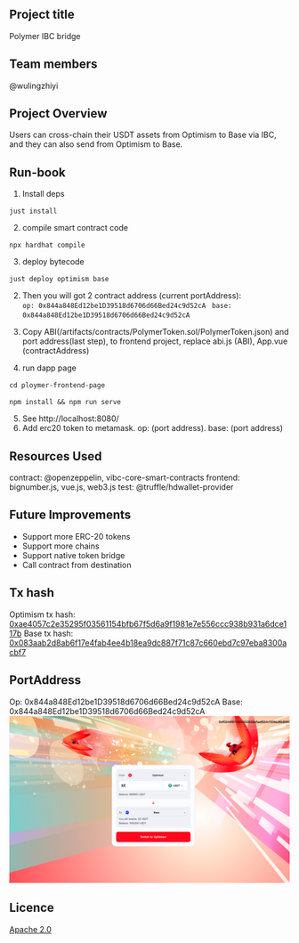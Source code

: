 ## Project title
Polymer IBC bridge

## Team members
@wulingzhiyi

## Project Overview
Users can cross-chain their USDT assets from Optimism to Base via IBC, and they can also send from Optimism to Base.

## Run-book
1. Install deps
```
just install
```
2. compile smart contract code
```
npx hardhat compile
```
3. deploy bytecode
```
just deploy optimism base
```

2. Then you will got 2 contract address (current portAddress):  
`op: 0x844a848Ed12be1D39518d6706d66Bed24c9d52cA `
`base: 0x844a848Ed12be1D39518d6706d66Bed24c9d52cA`

3. Copy ABI(/artifacts/contracts/PolymerToken.sol/PolymerToken.json) and port address(last step), to frontend project, replace abi.js (ABI), App.vue (contractAddress)
4. run dapp page
```
cd ploymer-frontend-page
```
```
npm install && npm run serve
```
5. See http://localhost:8080/ 
6. Add erc20 token to metamask. op: (port address). base: (port address)


## Resources Used
contract:   @openzeppelin, vibc-core-smart-contracts
frontend:   bignumber.js, vue.js, web3.js
test:       @truffle/hdwallet-provider

## Future Improvements
- Support more ERC-20 tokens
- Support more chains
- Support native token bridge
- Call contract from destination 

## Tx hash
Optimism tx hash: [0xae4057c2e35295f03561154bfb67f5d6a9f1981e7e556ccc938b931a6dce117b](https://optimism-sepolia.blockscout.com/tx/0xae4057c2e35295f03561154bfb67f5d6a9f1981e7e556ccc938b931a6dce117b?tab=index)
Base tx hash: [0x083aab2d8ab6f17e4fab4ee4b18ea9dc887f71c87c660ebd7c97eba8300acbf7](https://base-sepolia.blockscout.com/tx/0x083aab2d8ab6f17e4fab4ee4b18ea9dc887f71c87c660ebd7c97eba8300acbf7?tab=index)


## PortAddress
Op: 0x844a848Ed12be1D39518d6706d66Bed24c9d52cA
Base: 0x844a848Ed12be1D39518d6706d66Bed24c9d52cA
![alt text](image.png)


## Licence
[Apache 2.0](LICENSE)


